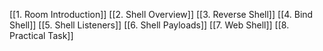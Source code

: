[[1. Room Introduction]]
[[2. Shell Overview]]
[[3. Reverse Shell]]
[[4. Bind Shell]]
[[5. Shell Listeners]]
[[6. Shell Payloads]]
[[7. Web Shell]]
[[8. Practical Task]]
